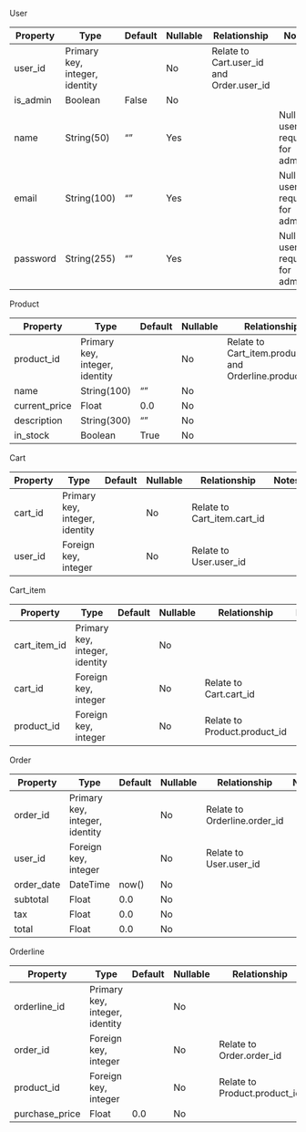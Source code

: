 User

| **Property** | Type | Default | Nullable | Relationship | Notes |
| --- | --- | --- | --- | --- | --- |
| user_id | Primary key, integer, identity |  | No | Relate to Cart.user_id and Order.user_id |  |
| is_admin | Boolean | False | No |  |  |
| name | String(50) | “” | Yes |  | Null for users, required for admins |
| email | String(100) | “” | Yes |  | Null for users, required for admins |
| password | String(255) | “” | Yes |  | Null for users, required for admins |

Product

| **Property** | Type | Default | Nullable | Relationship | Notes |
| --- | --- | --- | --- | --- | --- |
| product_id | Primary key, integer, identity |  | No | Relate to Cart_item.product_id and Orderline.product_id |  |
| name | String(100) | “” | No |  |  |
| current_price | Float | 0.0 | No |  |  |
| description | String(300) | “” | No |  |  |
| in_stock | Boolean | True | No |  |  |

Cart

| **Property** | Type | Default | Nullable | Relationship | Notes |
| --- | --- | --- | --- | --- | --- |
| cart_id | Primary key, integer, identity |  | No | Relate to Cart_item.cart_id |  |
| user_id | Foreign key, integer |  | No | Relate to User.user_id |  |

Cart_item

| **Property** | Type | Default | Nullable | Relationship | Notes |
| --- | --- | --- | --- | --- | --- |
| cart_item_id | Primary key, integer, identity |  | No |  |  |
| cart_id | Foreign key, integer |  | No | Relate to Cart.cart_id |  |
| product_id | Foreign key, integer |  | No | Relate to Product.product_id |  |

Order

| **Property** | Type | Default | Nullable | Relationship | Notes |
| --- | --- | --- | --- | --- | --- |
| order_id | Primary key, integer, identity |  | No | Relate to Orderline.order_id |  |
| user_id | Foreign key, integer |  | No | Relate to User.user_id |  |
| order_date | DateTime | now() | No |  |  |
| subtotal | Float | 0.0 | No |  |  |
| tax | Float | 0.0 | No |  |  |
| total | Float | 0.0 | No |  |  |

Orderline

| **Property** | Type | Default | Nullable | Relationship | Notes |
| --- | --- | --- | --- | --- | --- |
| orderline_id | Primary key, integer, identity |  | No |  |  |
| order_id | Foreign key, integer |  | No | Relate to Order.order_id |  |
| product_id | Foreign key, integer |  | No | Relate to Product.product_id |  |
| purchase_price | Float | 0.0 | No |  |  |
